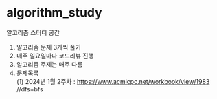 # algorithm_study
알고리즘 스터디 공간
1. 알고리즘 문제 3개씩 풀기
2. 매주 일요일마다 코드리뷰 진행
3. 알고리즘 주제는 매주 다름
4. 문제목록<br>
   (1) 2024년 1월 2주차 : https://www.acmicpc.net/workbook/view/1983 //dfs+bfs
